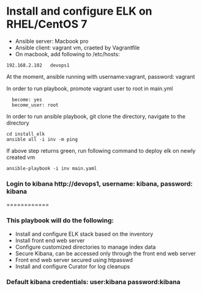 
# Install and configure ELK on RHEL/CentOS 7

- Ansible server: Macbook pro
- Ansible client: vagrant vm, craeted by Vagrantfile
- On macbook, add following to /etc/hosts:
```
192.168.2.102	devops1
```

 At the moment, ansible running with username:vagrant, password: vagrant

 In order to run playbook, promote vagrant user to root in main.yml
```
  become: yes
  become_user: root
```

 In order to run ansible playbook, git clone the directory, navigate to the directory
```
cd install_elk
ansible all -i inv -m ping
```
If above step returns green, run following command to deploy elk on newly created vm
```
ansible-playbook -i inv main.yaml
```

### Login to kibana http://devops1, username: kibana, password: kibana



============


### This playbook will do the following:
* Install and configure ELK stack based on the inventory
* Install front end web server
* Configure customized directories to manage index data
* Secure Kibana, can be accessed only through the front end web server
* Front end web server secured using htpasswd
* Install and configure Curator for log cleanups

### Default kibana credentials: user:kibana password:kibana
